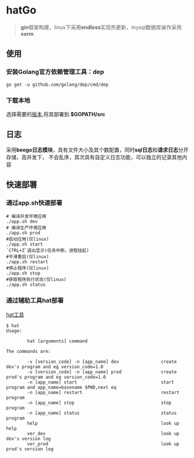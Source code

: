 # hatGo

> **gin**框架构建，linux下采用**endless**实现热更新，mysql数据库操作采用**xorm**

## 使用
### 安装Golang官方依赖管理工具：dep
```
go get -u github.com/golang/dep/cmd/dep
```
### 下载本地
选择需要的[版本](https://github.com/EddieChan1993/hatgo/releases),将其部署到 **$GOPATH/src**
## 日志
采用**beego日志模块**，具有文件大小及其个数配置，同时**sql日志**和**请求日志**分开存储，高并发下，
不会乱序，其次具有自定义日志功能，可以独立的记录其他内容

## 快速部署
### 通过app.sh快速部署
```
# 编译开发环境应用
./app.sh dev
# 编译生产环境应用
./app.sh prod
#启动应用(仅linux)
./app.sh start
`CTRL+Z`退出显示(任务中断，进程挂起)
#平滑重启(仅linux)
./app.sh restart
#停止程序(仅linux)
./app.sh stop
#获取程序执行状态(仅linux)
./app.sh status
```

### 通过辅助工具hat部署
[hat工具](https://github.com/EddieChan1993/hat)
```
$ hat
Usage:

        hat [arguments] command

The commands are:

        -v [version_code] -n [app_name] dev                create dev's program and eg version_code=1.0
        -v [version_code] -n [app_name] prod               create prod's program and eg version_code=1.0
        -n [app_name] start                                start program and app_name=basename $PWD,next eq
        -n [app_name] restart                              restart program
        -n [app_name] stop                                 stop program
        -n [app_name] status                               status program
        help                                               look up help
        ver_dev                                            look up dev's version log
        ver_prod                                           look up prod's version log

```
